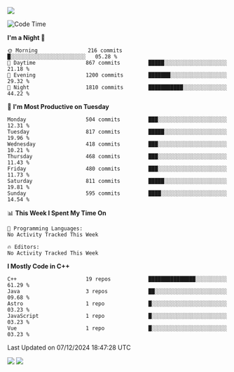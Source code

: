 ![](https://komarev.com/ghpvc/?username=lilpidgey&color=red)
<!--START_SECTION:waka-->
![Code Time](http://img.shields.io/badge/Code%20Time-1%2C491%20hrs%2018%20mins-blue)

**I'm a Night 🦉** 

```text
🌞 Morning                216 commits         █░░░░░░░░░░░░░░░░░░░░░░░░   05.28 % 
🌆 Daytime                867 commits         █████░░░░░░░░░░░░░░░░░░░░   21.18 % 
🌃 Evening                1200 commits        ███████░░░░░░░░░░░░░░░░░░   29.32 % 
🌙 Night                  1810 commits        ███████████░░░░░░░░░░░░░░   44.22 % 
```
📅 **I'm Most Productive on Tuesday** 

```text
Monday                   504 commits         ███░░░░░░░░░░░░░░░░░░░░░░   12.31 % 
Tuesday                  817 commits         █████░░░░░░░░░░░░░░░░░░░░   19.96 % 
Wednesday                418 commits         ███░░░░░░░░░░░░░░░░░░░░░░   10.21 % 
Thursday                 468 commits         ███░░░░░░░░░░░░░░░░░░░░░░   11.43 % 
Friday                   480 commits         ███░░░░░░░░░░░░░░░░░░░░░░   11.73 % 
Saturday                 811 commits         █████░░░░░░░░░░░░░░░░░░░░   19.81 % 
Sunday                   595 commits         ████░░░░░░░░░░░░░░░░░░░░░   14.54 % 
```


📊 **This Week I Spent My Time On** 

```text
💬 Programming Languages: 
No Activity Tracked This Week

🔥 Editors: 
No Activity Tracked This Week
```

**I Mostly Code in C++** 

```text
C++                      19 repos            ███████████████░░░░░░░░░░   61.29 % 
Java                     3 repos             ██░░░░░░░░░░░░░░░░░░░░░░░   09.68 % 
Astro                    1 repo              █░░░░░░░░░░░░░░░░░░░░░░░░   03.23 % 
JavaScript               1 repo              █░░░░░░░░░░░░░░░░░░░░░░░░   03.23 % 
Vue                      1 repo              █░░░░░░░░░░░░░░░░░░░░░░░░   03.23 % 
```




 Last Updated on 07/12/2024 18:47:28 UTC
<!--END_SECTION:waka-->
![](https://hit.yhype.me/github/profile?user_id=42968544)
![](https://komarev.com/ghpvc/?lilpidgey)
